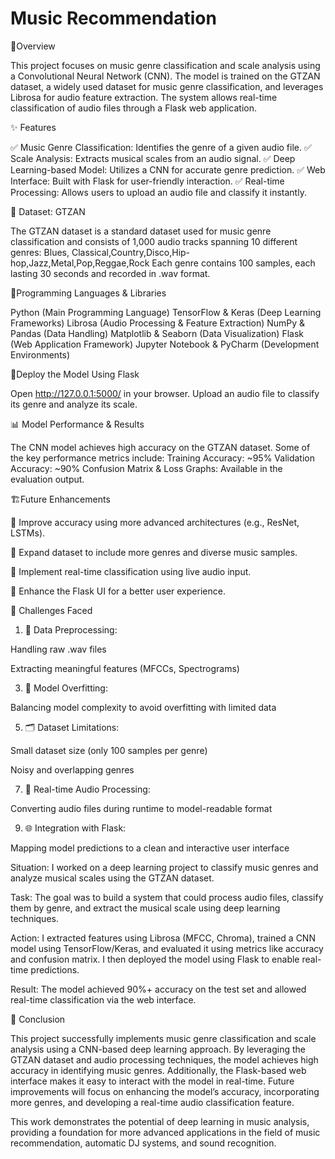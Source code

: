 # Music Recommendation



 📜Overview
 
This project focuses on music genre classification and scale analysis using a Convolutional Neural Network (CNN). The model is trained on the GTZAN dataset, a widely used dataset for music genre classification, and leverages Librosa for audio feature extraction. The system allows real-time classification of audio files through a Flask web application.


✨ Features

✅ Music Genre Classification: Identifies the genre of a given audio file.
✅ Scale Analysis: Extracts musical scales from an audio signal.
✅ Deep Learning-based Model: Utilizes a CNN for accurate genre prediction.
✅ Web Interface: Built with Flask for user-friendly interaction.
✅ Real-time Processing: Allows users to upload an audio file and classify it instantly.


📂 Dataset: GTZAN

The GTZAN dataset is a standard dataset used for music genre classification and consists of 1,000 audio tracks spanning 10 different genres:
Blues, Classical,Country,Disco,Hip-hop,Jazz,Metal,Pop,Reggae,Rock
Each genre contains 100 samples, each lasting 30 seconds and recorded in .wav format.

📌Programming Languages & Libraries

Python (Main Programming Language)
TensorFlow & Keras (Deep Learning Frameworks)
Librosa (Audio Processing & Feature Extraction)
NumPy & Pandas (Data Handling)
Matplotlib & Seaborn (Data Visualization)
Flask (Web Application Framework)
Jupyter Notebook & PyCharm (Development Environments)

📌Deploy the Model Using Flask

Open http://127.0.0.1:5000/ in your browser.
Upload an audio file to classify its genre and analyze its scale.

📊 Model Performance & Results

The CNN model achieves high accuracy on the GTZAN dataset. Some of the key performance metrics include:
Training Accuracy: ~95%
Validation Accuracy: ~90%
Confusion Matrix & Loss Graphs: Available in the evaluation output.

🏗️Future Enhancements

🔹 Improve accuracy using more advanced architectures (e.g., ResNet, LSTMs).

🔹 Expand dataset to include more genres and diverse music samples.

🔹 Implement real-time classification using live audio input.

🔹 Enhance the Flask UI for a better user experience.


🧩 Challenges Faced
1. 🎵 Data Preprocessing:
   
Handling raw .wav files

Extracting meaningful features (MFCCs, Spectrograms)


3. 🧠 Model Overfitting:
   
Balancing model complexity to avoid overfitting with limited data


5. 🗂️ Dataset Limitations:
   
Small dataset size (only 100 samples per genre)

Noisy and overlapping genres


7. 🔄 Real-time Audio Processing:
   
Converting audio files during runtime to model-readable format


9.  🌐 Integration with Flask:
    
Mapping model predictions to a clean and interactive user interface



Situation:
I worked on a deep learning project to classify music genres and analyze musical scales using the GTZAN dataset.

Task:
The goal was to build a system that could process audio files, classify them by genre, and extract the musical scale using deep learning techniques.

Action:
I extracted features using Librosa (MFCC, Chroma), trained a CNN model using TensorFlow/Keras, and evaluated it using metrics like accuracy and confusion matrix. I then deployed the model using Flask to enable real-time predictions.

Result:
The model achieved 90%+ accuracy on the test set and allowed real-time classification via the web interface.


🏁 Conclusion

This project successfully implements music genre classification and scale analysis using a CNN-based deep learning approach. By leveraging the GTZAN dataset and audio processing techniques, the model achieves high accuracy in identifying music genres. Additionally, the Flask-based web interface makes it easy to interact with the model in real-time. Future improvements will focus on enhancing the model’s accuracy, incorporating more genres, and developing a real-time audio classification feature.

This work demonstrates the potential of deep learning in music analysis, providing a foundation for more advanced applications in the field of music recommendation, automatic DJ systems, and sound recognition.

